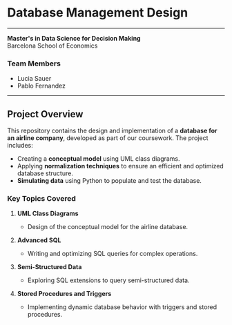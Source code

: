 # **Database Management Design**

---

**Master's in Data Science for Decision Making**  
Barcelona School of Economics  

### **Team Members**  
- Lucia Sauer  
- Pablo Fernandez  

---

## **Project Overview**  

This repository contains the design and implementation of a **database for an airline company**, developed as part of our coursework. The project includes:  

- Creating a **conceptual model** using UML class diagrams.  
- Applying **normalization techniques** to ensure an efficient and optimized database structure.  
- **Simulating data** using Python to populate and test the database.  

### **Key Topics Covered**  

1. **UML Class Diagrams**  
   - Design of the conceptual model for the airline database.  

2. **Advanced SQL**  
   - Writing and optimizing SQL queries for complex operations.  

3. **Semi-Structured Data**  
   - Exploring SQL extensions to query semi-structured data.  

4. **Stored Procedures and Triggers**  
   - Implementing dynamic database behavior with triggers and stored procedures.
